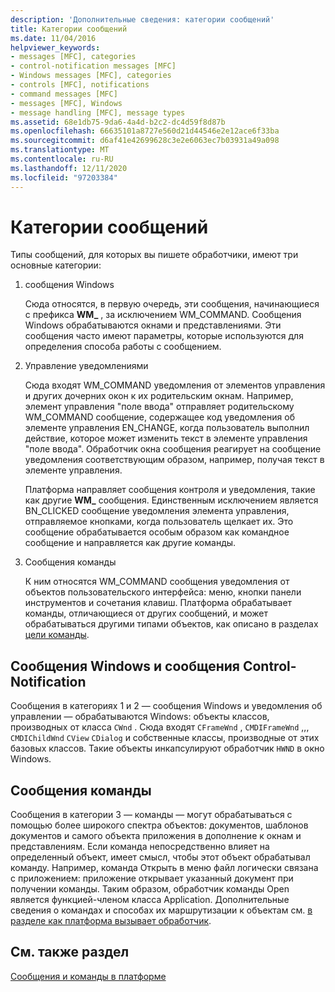 ```yaml
---
description: 'Дополнительные сведения: категории сообщений'
title: Категории сообщений
ms.date: 11/04/2016
helpviewer_keywords:
- messages [MFC], categories
- control-notification messages [MFC]
- Windows messages [MFC], categories
- controls [MFC], notifications
- command messages [MFC]
- messages [MFC], Windows
- message handling [MFC], message types
ms.assetid: 68e1db75-9da6-4a4d-b2c2-dc4d59f8d87b
ms.openlocfilehash: 66635101a8727e560d21d44546e2e12ace6f33ba
ms.sourcegitcommit: d6af41e42699628c3e2e6063ec7b03931a49a098
ms.translationtype: MT
ms.contentlocale: ru-RU
ms.lasthandoff: 12/11/2020
ms.locfileid: "97203384"
---
```

# <a name="message-categories"></a>Категории сообщений

Типы сообщений, для которых вы пишете обработчики, имеют три основные категории:

1. сообщения Windows

   Сюда относятся, в первую очередь, эти сообщения, начинающиеся с префикса **WM_** , за исключением WM_COMMAND. Сообщения Windows обрабатываются окнами и представлениями. Эти сообщения часто имеют параметры, которые используются для определения способа работы с сообщением.

1. Управление уведомлениями

   Сюда входят WM_COMMAND уведомления от элементов управления и других дочерних окон к их родительским окнам. Например, элемент управления "поле ввода" отправляет родительскому WM_COMMAND сообщение, содержащее код уведомления об элементе управления EN_CHANGE, когда пользователь выполнил действие, которое может изменить текст в элементе управления "поле ввода". Обработчик окна сообщения реагирует на сообщение уведомления соответствующим образом, например, получая текст в элементе управления.

   Платформа направляет сообщения контроля и уведомления, такие как другие **WM_** сообщения. Единственным исключением является BN_CLICKED сообщение уведомления элемента управления, отправляемое кнопками, когда пользователь щелкает их. Это сообщение обрабатывается особым образом как командное сообщение и направляется как другие команды.

1. Сообщения команды

   К ним относятся WM_COMMAND сообщения уведомления от объектов пользовательского интерфейса: меню, кнопки панели инструментов и сочетания клавиш. Платформа обрабатывает команды, отличающиеся от других сообщений, и может обрабатываться другими типами объектов, как описано в разделах [цели команды](command-targets.md).

## <a name="windows-messages-and-control-notification-messages"></a><a name="_core_windows_messages_and_control.2d.notification_messages"></a> Сообщения Windows и сообщения Control-Notification

Сообщения в категориях 1 и 2 — сообщения Windows и уведомления об управлении — обрабатываются Windows: объекты классов, производных от класса `CWnd` . Сюда входят `CFrameWnd` , `CMDIFrameWnd` ,,, `CMDIChildWnd` `CView` `CDialog` и собственные классы, производные от этих базовых классов. Такие объекты инкапсулируют обработчик `HWND` в окно Windows.

## <a name="command-messages"></a><a name="_core_command_messages"></a> Сообщения команды

Сообщения в категории 3 — команды — могут обрабатываться с помощью более широкого спектра объектов: документов, шаблонов документов и самого объекта приложения в дополнение к окнам и представлениям. Если команда непосредственно влияет на определенный объект, имеет смысл, чтобы этот объект обрабатывал команду. Например, команда Открыть в меню файл логически связана с приложением: приложение открывает указанный документ при получении команды. Таким образом, обработчик команды Open является функцией-членом класса Application. Дополнительные сведения о командах и способах их маршрутизации к объектам см. [в разделе как платформа вызывает обработчик](how-the-framework-calls-a-handler.md).

## <a name="see-also"></a>См. также раздел

[Сообщения и команды в платформе](messages-and-commands-in-the-framework.md)
